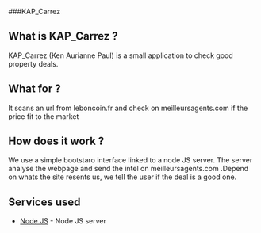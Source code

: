###KAP_Carrez

## What is KAP_Carrez ?

KAP_Carrez (Ken Aurianne Paul) is a small application to check good property deals.

## What for ?

It scans an url from leboncoin.fr and check on meilleursagents.com if the price fit to the market

## How does it work ?

We use a simple bootstaro interface linked to a node JS server.
The server analyse the webpage and send the intel on meilleursagents.com .Depend on whats the site resents us, we tell the user if the deal is a good one.

## Services used

* [Node JS](https://nodejs.org/en/) - Node JS server




